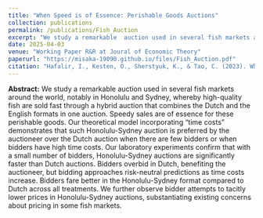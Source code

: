 ```yaml
---
title: "When Speed is of Essence: Perishable Goods Auctions"
collection: publications
permalink: /publications/Fish_Auction
excerpt: "We study a remarkable  auction used in several fish markets around the world, notably in Honolulu and Sydney, whereby high-quality fish are sold fast through a hybrid auction that combines the Dutch and the English formats in one auction. Speedy sales are of essence for these perishable goods. Our theoretical model incorporating &ldquo;time costs&rdquo; demonstrates that such Honolulu-Sydney auction is preferred by the auctioneer over the Dutch auction when there are few bidders or when bidders have high time costs. Our laboratory experiments confirm that with a small number of bidders, Honolulu-Sydney auctions are significantly faster than Dutch auctions. Bidders overbid in Dutch, benefiting the auctioneer, but bidding approaches risk-neutral predictions as time costs increase. Bidders fare better in the Honolulu-Sydney format compared to Dutch across all treatments. We further observe  bidder attempts to tacitly lower prices in Honolulu-Sydney auctions, substantiating existing concerns about pricing in some fish markets."
date: 2025-04-03
venue: "Working Paper R&R at Joural of Economic Theory"
paperurl: "https://misaka-19090.github.io/files/Fish_Auction.pdf"
citation: "Hafalir, I., Kesten, O., Sherstyuk, K., & Tao, C. (2023). When Speed is of Essence: Perishable Goods Auctions (No. 202310)."
---
```


__Abstract:__ We study a remarkable auction used in several fish markets around the world, notably in Honolulu and Sydney, whereby high-quality fish are sold fast through a hybrid auction that combines the Dutch and the English formats in one auction. Speedy sales are of essence for these perishable goods. Our theoretical model incorporating &ldquo;time costs&rdquo; demonstrates that such Honolulu-Sydney auction is preferred by the auctioneer over the Dutch auction when there are few bidders or when bidders have high time costs. Our laboratory experiments confirm that with a small number of bidders, Honolulu-Sydney auctions are significantly faster than Dutch auctions. Bidders overbid in Dutch, benefiting the auctioneer, but bidding approaches risk-neutral predictions as time costs increase. Bidders fare better in the Honolulu-Sydney format compared to Dutch across all treatments. We further observe  bidder attempts to tacitly lower prices in Honolulu-Sydney auctions, substantiating existing concerns about pricing in some fish markets.